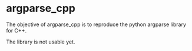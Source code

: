 # argparse_cpp

The objective of argparse_cpp is to reproduce the python argparse library for C++.

The library is not usable yet.